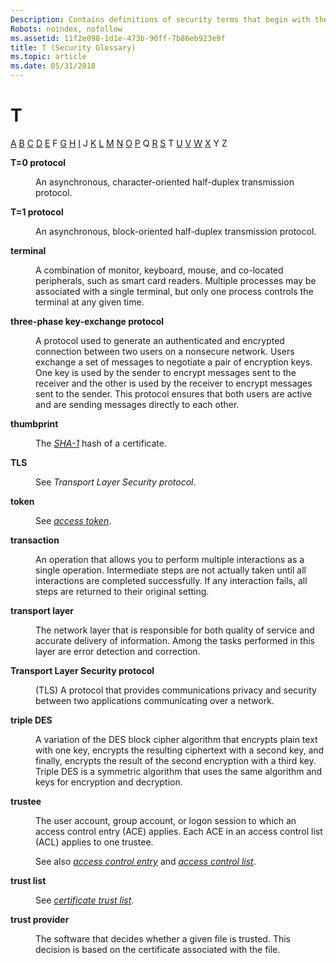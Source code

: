 ```yaml
---
Description: Contains definitions of security terms that begin with the letter T.
Robots: noindex, nofollow
ms.assetid: 11f2e098-1d1e-473b-90ff-7b86eb923e9f
title: T (Security Glossary)
ms.topic: article
ms.date: 05/31/2018
---
```


# T

[A](a-gly.md) [B](b-gly.md) [C](c-gly.md) [D](d-gly.md) [E](e-gly.md) F [G](g-gly.md) [H](h-gly.md) [I](i-gly.md) J [K](k-gly.md) [L](l-gly.md) [M](m-gly.md) [N](n-gly.md) [O](o-gly.md) [P](p-gly.md) Q [R](r-gly.md) [S](s-gly.md) T [U](u-gly.md) [V](v-gly.md) [W](w-gly.md) [X](x-gly.md) Y Z

<dl> <dt>

<span id="_security_t_0_protocol_gly"></span><span id="_SECURITY_T_0_PROTOCOL_GLY"></span>**T=0 protocol**
</dt> <dd>

An asynchronous, character-oriented half-duplex transmission protocol.

</dd> <dt>

<span id="_security_t_1_protocol_gly"></span><span id="_SECURITY_T_1_PROTOCOL_GLY"></span>**T=1 protocol**
</dt> <dd>

An asynchronous, block-oriented half-duplex transmission protocol.

</dd> <dt>

<span id="_security_terminal_gly"></span><span id="_SECURITY_TERMINAL_GLY"></span>**terminal**
</dt> <dd>

A combination of monitor, keyboard, mouse, and co-located peripherals, such as smart card readers. Multiple processes may be associated with a single terminal, but only one process controls the terminal at any given time.

</dd> <dt>

<span id="_security_three_phase_key_exchange_protocol_gly"></span><span id="_SECURITY_THREE_PHASE_KEY_EXCHANGE_PROTOCOL_GLY"></span>**three-phase key-exchange protocol**
</dt> <dd>

A protocol used to generate an authenticated and encrypted connection between two users on a nonsecure network. Users exchange a set of messages to negotiate a pair of encryption keys. One key is used by the sender to encrypt messages sent to the receiver and the other is used by the receiver to encrypt messages sent to the sender. This protocol ensures that both users are active and are sending messages directly to each other.

</dd> <dt>

<span id="_security_thumbprint_gly"></span><span id="_SECURITY_THUMBPRINT_GLY"></span>**thumbprint**
</dt> <dd>

The [*SHA-1*](s-gly.md) hash of a certificate.

</dd> <dt>

<span id="_security_tls_gly"></span><span id="_SECURITY_TLS_GLY"></span>**TLS**
</dt> <dd>

See *Transport Layer Security protocol*.

</dd> <dt>

<span id="_security_token_gly"></span><span id="_SECURITY_TOKEN_GLY"></span>**token**
</dt> <dd>

See [*access token*](a-gly.md).

</dd> <dt>

<span id="_security_transaction_gly"></span><span id="_SECURITY_TRANSACTION_GLY"></span>**transaction**
</dt> <dd>

An operation that allows you to perform multiple interactions as a single operation. Intermediate steps are not actually taken until all interactions are completed successfully. If any interaction fails, all steps are returned to their original setting.

</dd> <dt>

<span id="_security_transport_layer_gly"></span><span id="_SECURITY_TRANSPORT_LAYER_GLY"></span>**transport layer**
</dt> <dd>

The network layer that is responsible for both quality of service and accurate delivery of information. Among the tasks performed in this layer are error detection and correction.

</dd> <dt>

<span id="_security_transport_layer_security_protocol_gly"></span><span id="_SECURITY_TRANSPORT_LAYER_SECURITY_PROTOCOL_GLY"></span>**Transport Layer Security protocol**
</dt> <dd>

(TLS) A protocol that provides communications privacy and security between two applications communicating over a network.

</dd> <dt>

<span id="_security_triple_des_gly"></span><span id="_SECURITY_TRIPLE_DES_GLY"></span>**triple DES**
</dt> <dd>

A variation of the DES block cipher algorithm that encrypts plain text with one key, encrypts the resulting ciphertext with a second key, and finally, encrypts the result of the second encryption with a third key. Triple DES is a symmetric algorithm that uses the same algorithm and keys for encryption and decryption.

</dd> <dt>

<span id="_security_trustee_gly"></span><span id="_SECURITY_TRUSTEE_GLY"></span>**trustee**
</dt> <dd>

The user account, group account, or logon session to which an access control entry (ACE) applies. Each ACE in an access control list (ACL) applies to one trustee.

See also [*access control entry*](a-gly.md) and [*access control list*](a-gly.md).

</dd> <dt>

<span id="_security_trust_list_gly"></span><span id="_SECURITY_TRUST_LIST_GLY"></span>**trust list**
</dt> <dd>

See [*certificate trust list*](c-gly.md).

</dd> <dt>

<span id="_security_trust_provider_gly"></span><span id="_SECURITY_TRUST_PROVIDER_GLY"></span>**trust provider**
</dt> <dd>

The software that decides whether a given file is trusted. This decision is based on the certificate associated with the file.

</dd> </dl>

 

 



